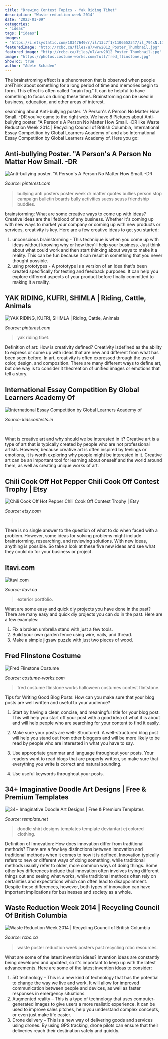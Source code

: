 ```yaml
---
title: "Drawing Contest Topics - Yak Riding Tibet"
description: "Waste reduction week 2014"
date: "2023-01-09"
categories:
- "ideas"
tags: ["ideas"]
images:
- "https://i.etsystatic.com/10347640/r/il/13c7f1/1106552347/il_794xN.1106552347_nule.jpg"
featuredImage: "http://rcbc.ca/files/u7/wrw2012_Poster_Thumbnail.jpg"
featured_image: "http://rcbc.ca/files/u7/wrw2012_Poster_Thumbnail.jpg"
image: "https://photos.costume-works.com/full/fred_flinstone.jpg"
ShowToc: true
author: "Adele Schaden"
---
```



The brainstroming effect is a phenomenon that is observed when people areThink about something for a long period of time and memories begin to form. This effect is often called "brain fog." It can be helpful to have something to focus on during these times. Brainstroming can be used in business, education, and other areas of interest.

	

		
searching about Anti-bullying poster. &quot;A Person&#039;s A Person No Matter How Small. -DR you've came to the right web. We have 8 Pictures about Anti-bullying poster. &quot;A Person&#039;s A Person No Matter How Small. -DR like Waste Reduction Week 2014 | Recycling Council of British Columbia, International Essay Competition by Global Learners Academy of and also International Essay Competition by Global Learners Academy of. Here you go:
		
    
## Anti-bullying Poster. &quot;A Person&#039;s A Person No Matter How Small. -DR

<img loading=lazy src="https://s-media-cache-ak0.pinimg.com/736x/48/3f/6b/483f6bf7938af56a74038dbae0f0bbf8.jpg" onerror="this.onerror=null;this.src='https://tse3.mm.bing.net/th?id=OIP.3SZH-4T0OdCyn3bart4j1gHaJ3&amp;pid=15.1';" alt="Anti-bullying poster. &quot;A Person&#039;s A Person No Matter How Small. -DR">

_Source: pinterest.com_

>bullying anti posters poster week dr matter quotes bullies person stop campaign bulletin boards bully activities suess seuss friendship buddies. 

	

brainstorming: What are some creative ways to come up with ideas?
Creative ideas are the lifeblood of any business. Whether it's coming up with new ways to market your company or coming up with new products or services, creativity is key. Here are a few creative ideas to get you started: 
1. unconscious brainstorming - This technique is when you come up with ideas without knowing why or how they'll help your business. Just think about what could work and then start thinking about ways to make it a reality. This can be fun because it can result in something that you never thought possible. 
2. using prototypes - A prototype is a version of an idea that's been created specifically for testing and feedback purposes. It can help you explore different aspects of your product before finally committed to making it a reality.

    
## YAK RIDING, KUFRI, SHIMLA | Riding, Cattle, Animals

<img loading=lazy src="https://i.pinimg.com/736x/c1/92/b7/c192b79b43c9124edc58954479f231c9--tapestry-i-want-to.jpg" onerror="this.onerror=null;this.src='https://tse4.mm.bing.net/th?id=OIP.V17n8-P1f66Rm8X7kH-HPQHaJ4&amp;pid=15.1';" alt="YAK RIDING, KUFRI, SHIMLA | Riding, Cattle, Animals">

_Source: pinterest.com_

>yak riding tibet. 

	

Definition of art: How is creativity defined?
Creativity isdefined as the ability to express or come up with ideas that are new and different from what has been seen before. In art, creativity is often expressed through the use of color, design, and composition. There are many different ways to define art, but one way is to consider it thecreation of unified images or emotions that tell a story.

    
## International Essay Competition By Global Learners Academy Of

<img loading=lazy src="http://kidscontests.in/wp-content/uploads/2020/04/GLAD-INTERNATIONAL-ONLINE-ESSAY-COMPETITION-768x542.jpg" onerror="this.onerror=null;this.src='https://tse1.mm.bing.net/th?id=OIP.itRqEVvCk84eO9ux-jeRpwHaFO&amp;pid=15.1';" alt="International Essay Competition by Global Learners Academy of">

_Source: kidscontests.in_

>. 

	

What is creative art and why should we be interested in it?
Creative art is a type of art that is typically created by people who are not professional artists. However, because creative art is often inspired by feelings or emotions, it is worth exploring why people might be interested in it. Creative art can be an important tool for learning about oneself and the world around them, as well as creating unique works of art.

    
## Chili Cook Off Hot Pepper Chili Cook Off Contest Trophy | Etsy

<img loading=lazy src="https://i.etsystatic.com/10347640/r/il/13c7f1/1106552347/il_794xN.1106552347_nule.jpg" onerror="this.onerror=null;this.src='https://tse1.mm.bing.net/th?id=OIP.xAtAhCW3dRzWz0sG6VvQGAHaNK&amp;pid=15.1';" alt="Chili Cook Off Hot Pepper Chili Cook Off Contest Trophy | Etsy">

_Source: etsy.com_

>. 

	

There is no single answer to the question of what to do when faced with a problem. However, some ideas for solving problems might include brainstorming, researching, and reviewing solutions. With new ideas, anything is possible. So take a look at these five new ideas and see what they could do for your business or project.

    
## Itavi.com

<img loading=lazy src="http://www.itavi.ca/wp-content/uploads/2014/03/IMG_1948.jpg" onerror="this.onerror=null;this.src='https://tse3.mm.bing.net/th?id=OIP.0kqp91lWCRUJ_PmgKx50mQAAAA&amp;pid=15.1';" alt="itavi.com">

_Source: itavi.ca_

>exterior portfolio. 

	

What are some easy and quick diy projects you have done in the past?
There are many easy and quick diy projects you can do in the past. Here are a few examples:
1. Fix a broken umbrella stand with just a few tools.
2. Build your own garden fence using wire, nails, and thread.
3. Make a simple jigsaw puzzle with just two pieces of wood.

    
## Fred Flinstone Costume

<img loading=lazy src="https://photos.costume-works.com/full/fred_flinstone.jpg" onerror="this.onerror=null;this.src='https://tse2.mm.bing.net/th?id=OIP.px2piYrYL22KoMXwM1l-zAHaJ7&amp;pid=15.1';" alt="Fred Flinstone Costume">

_Source: costume-works.com_

>fred costume flinstone works halloween costumes contest flintstone. 

	

Tips for Writing Good Blog Posts: How can you make sure that your blog posts are well written and useful to your audience?
1. Start by having a clear, concise, and meaningful title for your blog post. This will help you start off your post with a good idea of what it is about and will help people who are searching for your content to find it easily.
2. Make sure your posts are well- Structured. A well-structured blog post will help you stand out from other bloggers and will be more likely to be read by people who are interested in what you have to say.

3. Use appropriate grammar and language throughout your posts. Your readers want to read blogs that are properly written, so make sure that everything you write is correct and natural sounding.

4. Use useful keywords throughout your posts.

    
## 34+ Imaginative Doodle Art Designs | Free &amp; Premium Templates

<img loading=lazy src="https://images.template.net/wp-content/uploads/2016/08/12094758/Doodle-T-Shirt-Art-Design.jpg" onerror="this.onerror=null;this.src='https://tse1.mm.bing.net/th?id=OIP.-KTQM35zcR89MXfTaguK3wHaJ4&amp;pid=15.1';" alt="34+ Imaginative Doodle Art Designs | Free &amp; Premium Templates">

_Source: template.net_

>doodle shirt designs templates template deviantart ej colored clothing. 

	

Definition of Innovation: How does innovation differ from traditional methods?
There are a few key distinctions between innovation and traditional methods when it comes to how it is defined. Innovation typically refers to new or different ways of doing something, while traditional methods usually refer to older, more common ways of doing things. Some other key differences include that innovation often involves trying different things out and seeing what works, while traditional methods often rely on certainties and expectations which can often lead to disappointment. Despite these differences, however, both types of innovation can have important implications for businesses and society as a whole.

    
## Waste Reduction Week 2014 | Recycling Council Of British Columbia

<img loading=lazy src="http://rcbc.ca/files/u7/wrw2012_Poster_Thumbnail.jpg" onerror="this.onerror=null;this.src='https://tse3.mm.bing.net/th?id=OIP.z93P64SRq5TuzvaSwkMKnwHaMB&amp;pid=15.1';" alt="Waste Reduction Week 2014 | Recycling Council of British Columbia">

_Source: rcbc.ca_

>waste poster reduction week posters past recycling rcbc resources. 

	

What are some of the latest invention ideas?
Invention ideas are constantly being developed and updated, so it's important to keep up with the latest advancements. Here are some of the latest invention ideas to consider:
1. 5G technology – This is a new kind of technology that has the potential to change the way we live and work. It will allow for improved communication between people and devices, as well as faster responses in emergency situations.
2. Augmented reality – This is a type of technology that uses computer-generated images to give users a more realistic experience. It can be used to improve sales pitches, help you understand complex concepts, or even just make life easier.
3. Drone delivery – This is a new way of delivering goods and services using drones. By using GPS tracking, drone pilots can ensure that their deliveries reach their destination safely and quickly.

